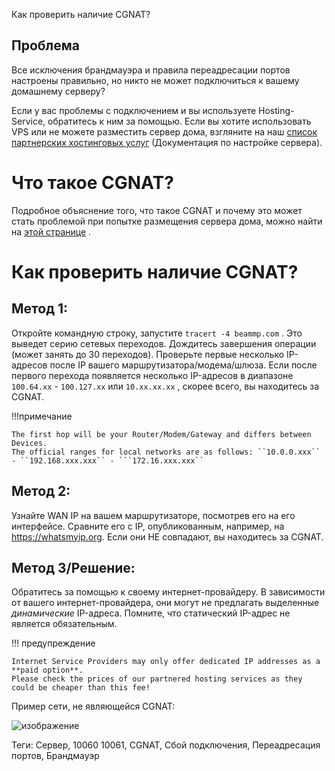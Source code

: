 Как проверить наличие CGNAT?

## Проблема

Все исключения брандмауэра и правила переадресации портов настроены правильно, но никто не может подключиться к вашему домашнему серверу?

Если у вас проблемы с подключением и вы используете Hosting-Service, обратитесь к ним за помощью. Если вы хотите использовать VPS или не можете разместить сервер дома, взгляните на наш [список партнерских хостинговых услуг](../../server/create-a-server/#partnered-hosting-services-paid) (Документация по настройке сервера).

# Что такое CGNAT?

Подробное объяснение того, что такое CGNAT и почему это может стать проблемой при попытке размещения сервера дома, можно найти на [этой странице](https://en.wikipedia.org/wiki/Carrier-grade_NAT) .

# Как проверить наличие CGNAT?

## Метод 1:

Откройте командную строку, запустите `tracert -4 beammp.com` . Это выведет серию сетевых переходов. Дождитесь завершения операции (может занять до 30 переходов). Проверьте первые несколько IP-адресов после IP вашего маршрутизатора/модема/шлюза. Если после первого перехода появляется несколько IP-адресов в диапазоне `100.64.xx` - `100.127.xx` или `10.xx.xx.xx` , скорее всего, вы находитесь за CGNAT.

!!!примечание

```
The first hop will be your Router/Modem/Gateway and differs between Devices.
The official ranges for local networks are as follows: ``10.0.0.xxx`` - ``192.168.xxx.xxx`` - ```172.16.xxx.xxx``
```

## Метод 2:

Узнайте WAN IP на вашем маршрутизаторе, посмотрев его на его интерфейсе. Сравните его с IP, опубликованным, например, на https://whatsmyip.org. Если они НЕ совпадают, вы находитесь за CGNAT.

## Метод 3/Решение:

Обратитесь за помощью к своему интернет-провайдеру. В зависимости от вашего интернет-провайдера, они могут не предлагать выделенные *динамические* IP-адреса. Помните, что статический IP-адрес не является обязательным.

!!! предупреждение

```
Internet Service Providers may only offer dedicated IP addresses as a **paid option**.
Please check the prices of our partnered hosting services as they could be cheaper than this fee!
```

Пример сети, не являющейся CGNAT:

![изображение](https://github.com/user-attachments/assets/fee21a50-cbb0-4322-9c26-d9f04f88ae37)

Теги: Сервер, 10060 10061, CGNAT, Сбой подключения, Переадресация портов, Брандмауэр
